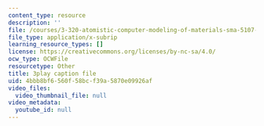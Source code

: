 ```yaml
---
content_type: resource
description: ''
file: /courses/3-320-atomistic-computer-modeling-of-materials-sma-5107-spring-2005/4bbb8bf6560f58bcf39a5870e09926af_HcQ7bdBGbEs.srt
file_type: application/x-subrip
learning_resource_types: []
license: https://creativecommons.org/licenses/by-nc-sa/4.0/
ocw_type: OCWFile
resourcetype: Other
title: 3play caption file
uid: 4bbb8bf6-560f-58bc-f39a-5870e09926af
video_files:
  video_thumbnail_file: null
video_metadata:
  youtube_id: null
---
```

